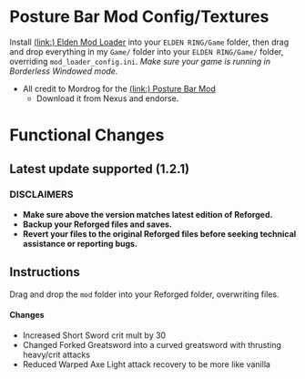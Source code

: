# Posture Bar Mod Config/Textures
Install [(link:) Elden Mod Loader](https://www.nexusmods.com/eldenring/mods/117?tab=files) into your `ELDEN RING/Game` folder, then drag and drop everything in my `Game/` folder into your `ELDEN RING/Game/` folder, overriding `mod_loader_config.ini`.
*Make sure your game is running in Borderless Windowed mode.*
  - All credit to Mordrog for the [(link:) Posture Bar Mod](https://www.nexusmods.com/eldenring/mods/3405/?tab=description)
    - Download it from Nexus and endorse.


# Functional Changes
## Latest update supported (1.2.1)
### DISCLAIMERS
- **Make sure above the version matches latest edition of Reforged.**
- **Backup your Reforged files and saves.**
- **Revert your files to the original Reforged files before seeking technical assistance or reporting bugs.**

## Instructions
Drag and drop the `mod` folder into your Reforged folder, overwriting files.

#### Changes
- Increased Short Sword crit mult by 30
- Changed Forked Greatsword into a curved greatsword with thrusting heavy/crit attacks
- Reduced Warped Axe Light attack recovery to be more like vanilla